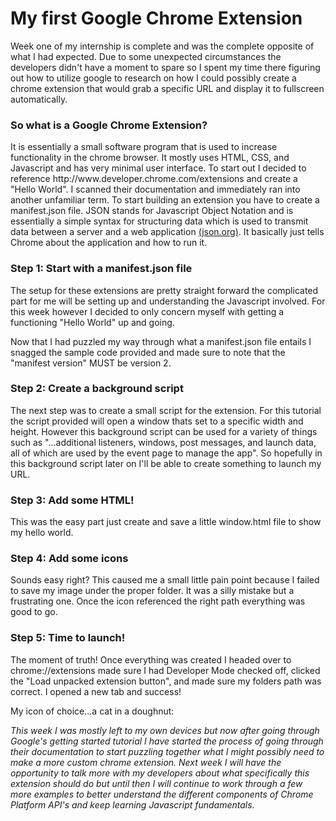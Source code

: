 <h1>My first Google Chrome Extension</h1>
 <p>Week one of my internship is complete and was the complete opposite of what I had expected. Due to some unexpected circumstances the developers didn't have a moment to spare so I spent my time there figuring out how to utilize google to research on how I could possibly create a chrome extension that would grab a specific URL and display it to fullscreen automatically. </p>

 <h3> So what is a Google Chrome Extension? </h3>
 <P> It is essentially a small software program that is used to increase functionality in the chrome browser. It mostly uses HTML, CSS, and Javascript and has very minimal user interface. To start out I decided to reference http://www.developer.chrome.com/extensions and create a "Hello World".
  I scanned their documentation and immediately ran into another unfamiliar term. To start building an extension you have to create a manifest.json file. JSON stands for Javascript Object Notation and is essentially a simple syntax for structuring data which is used to transmit data between a server and a web application <a href="http://www.json.org/" target="_blank">(json.org)</a>. It basically just tells Chrome about the application and how to run it. </p>

  <h3> Step 1: Start with a manifest.json file </h3>
  <p> The setup for these extensions are pretty straight forward the complicated part for me will be setting up and understanding the Javascript involved. For this week however I decided to only concern myself with getting a functioning "Hello World" up and going. </p>

  <p> Now that I had puzzled my way through what a manifest.json file entails I snagged the sample code provided and made sure to note that the "manifest version" MUST be version 2. </p>

  <h3> Step 2: Create a background script </h3>
  <p>The next step was to create a small script for the extension. For this tutorial the script provided will open a window thats set to a specific width and height. However this background script can be used for a variety of things such as "...additional listeners, windows, post messages, and launch data, all of which are used by the event page to manage the app". So hopefully in this background script later on I'll be able to create something to launch my URL. </p>

  <h3> Step 3: Add some HTML! </h3>
  <p>This was the easy part just create and save a little window.html file to show my hello world. </p>

  <h3> Step 4: Add some icons </h3>
  <p> Sounds easy right? This caused me a small little pain point because I failed to save my image under the proper folder. It was a silly mistake but a frustrating one. Once the icon referenced the right path everything was good to go. </p>

 <h3> Step 5: Time to launch! </h3>
  <p> The moment of truth! Once everything was created I headed over to chrome://extensions made sure I had Developer Mode checked off, clicked the "Load unpacked extension button", and made sure my folders path was correct. I opened a new tab and success! </p>


  <p>My icon of choice...a cat in a doughnut:
  <img src="images/Donut_Pusheen_small.png" alt>
   </p>

  <em> This week I was mostly left to my own devices but now after going through Google's getting started tutorial I have started the process of going through their documentation to start puzzling together what I might possibly need to make a more custom chrome extension. Next week I will have the opportunity to talk more with my developers about what specifically this extension should do but until then I will continue to work through a few more examples to better understand the different components of Chrome Platform API's and keep learning Javascript fundamentals. </em>